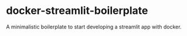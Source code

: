 # docker-streamlit-boilerplate

A minimalistic boilerplate to start developing a streamlit app with docker.
